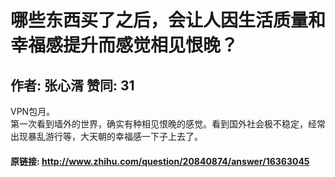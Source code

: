# 哪些东西买了之后，会让人因生活质量和幸福感提升而感觉相见恨晚？
## 作者: 张心湑  赞同: 31
VPN包月。  
第一次看到墙外的世界，确实有种相见恨晚的感觉。看到国外社会极不稳定，经常出现暴乱游行等，大天朝的幸福感一下子上去了。

#### 原链接: http://www.zhihu.com/question/20840874/answer/16363045